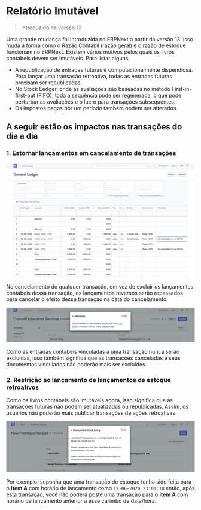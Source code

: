 # Relatório Imutável



> Introduzido na versão 13


Uma grande mudança foi introduzida no ERPNext a partir da versão 13. Isso muda a forma como o Razão Contábil (razão geral) e o razão de estoque funcionam no ERPNext. Existem vários motivos pelos quais os livros contábeis devem ser imutáveis. Para listar alguns:


* A republicação de entradas futuras é computacionalmente dispendiosa. Para lançar uma transação retroativa, todas as entradas futuras precisam ser republicadas.
* No Stock Ledger, onde as avaliações são baseadas no método First-in-first-out (FIFO), toda a sequência pode ser regenerada, o que pode perturbar as avaliações e o lucro para transações subsequentes.
* Os impostos pagos por um período também podem ser alterados.


## A seguir estão os impactos nas transações do dia a dia


### 1. Estornar lançamentos em cancelamento de transações


![General Ledger](/files/general-ledgercb549a.png)


No cancelamento de qualquer transação, em vez de excluir os lançamentos contábeis dessa transação, os lançamentos reversos serão repassados ​​para cancelar o efeito dessa transação na data do cancelamento.


![Excluir documento](/files/document-delete.png)


Como as entradas contábeis vinculadas a uma transação nunca serão excluídas, isso também significa que as transações canceladas e seus documentos vinculados não poderão mais ser excluídos.


### 2. Restrição ao lançamento de lançamentos de estoque retroativos


Como os livros contábeis são imutáveis ​​agora, isso significa que as transações futuras não podem ser atualizadas ou republicadas.
Assim, os usuários não poderão mais publicar transações de ações retroativas.


![Entrada com data anterior](/files/backdated-entry603ad4.png)


Por exemplo: suponha que uma transação de estoque tenha sido feita para o **Item A** com horário de lançamento como `19-06-2020 23:00:10` então, após esta transação, você não poderá poste uma transação para o **item A** com horário de lançamento anterior a esse carimbo de data/hora.



